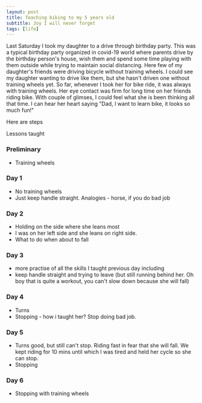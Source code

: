 ```yaml
---
layout: post
title: Teaching biking to my 5 years old
subtitle: Joy I will never forget
tags: [life]
---
```


Last Saturday I took my daughter to a drive through birthday party. This was a typical birthday party organized in covid-19 world where parents drive by the birthday person's house, wish them and spend some time playing with them outside while trying to maintain social distancing. Here few of my daughter's friends were driving bicycle without training wheels. I could see my daughter wanting to drive like them, but she hasn't driven one without training wheels yet. So far, whenever I took her for bike ride, it was always with training wheels. Her eye contact was firm for long time on her friends riding bike. With couple of glimses, I could feel what she is been thinking all that time. I can hear her heart saying "Dad, I want to learn bike, it looks so much fun!"

Here are steps

Lessons taught
### Preliminary

- Training wheels

### Day 1
- No training wheels
- Just keep handle straight. Analogies - horse, if you do bad job

### Day 2
- Holding on the side where she leans most
- I was on her left side and she leans on right side.
- What to do when about to fall

### Day 3
- more practise of all the skills I taught previous day including
- keep handle straight and trying to leave (but still running behind her. Oh boy that is quite a workout, you can't slow down because she will fall)

### Day 4

- Turns
- Stopping - how i taught her? Stop doing bad job. 

### Day 5
- Turns good, but still can't stop. Riding fast in fear that she will fall. We kept riding for 10 mins until which I was tired and held her cycle so she can stop.
- Stopping

### Day 6
- Stopping with training wheels